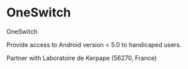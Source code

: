 # OneSwitch
OneSwitch

Provide access to Android version < 5.0 to handicaped users.

Partner with Laboratoire de Kerpape (56270, France)
